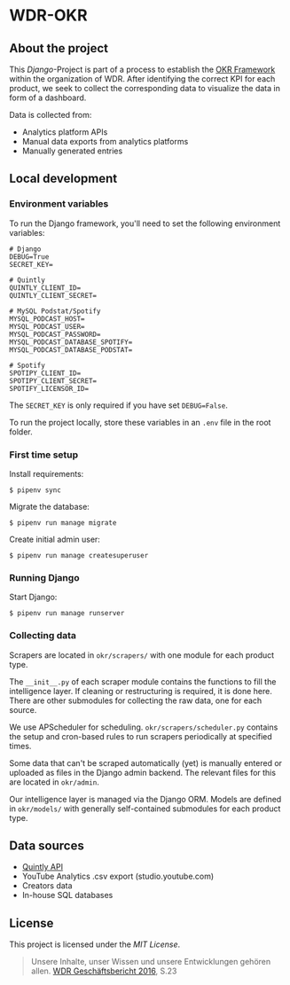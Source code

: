 # WDR-OKR

## About the project

This _Django_-Project is part of a process to establish the
[OKR Framework](https://de.wikipedia.org/wiki/Objectives_and_Key_Results) within
the organization of WDR.
After identifying the correct KPI for each product, we seek to collect the
corresponding data to visualize the data in form of a dashboard.

Data is collected from:

- Analytics platform APIs
- Manual data exports from analytics platforms
- Manually generated entries

## Local development

### Environment variables

To run the Django framework, you'll need to set the following environment
variables:

```env
# Django
DEBUG=True
SECRET_KEY=

# Quintly
QUINTLY_CLIENT_ID=
QUINTLY_CLIENT_SECRET=

# MySQL Podstat/Spotify
MYSQL_PODCAST_HOST=
MYSQL_PODCAST_USER=
MYSQL_PODCAST_PASSWORD=
MYSQL_PODCAST_DATABASE_SPOTIFY=
MYSQL_PODCAST_DATABASE_PODSTAT=

# Spotify
SPOTIPY_CLIENT_ID=
SPOTIPY_CLIENT_SECRET=
SPOTIFY_LICENSOR_ID=
```

The `SECRET_KEY` is only required if you have set `DEBUG=False`.

To run the project locally, store these variables in an `.env` file in the root
folder.

### First time setup

Install requirements:

```bash=bash
$ pipenv sync
```

Migrate the database:

```bash=bash
$ pipenv run manage migrate
```

Create initial admin user:

```bash=bash
$ pipenv run manage createsuperuser
```

### Running Django

Start Django:

```bash=bash
$ pipenv run manage runserver
```

### Collecting data

Scrapers are located in `okr/scrapers/` with one module for each product type.

The `__init__.py` of each scraper module contains the functions to fill the
intelligence layer. If cleaning or restructuring is required, it is done here.
There are other submodules for collecting the raw data, one for each source.

We use APScheduler for scheduling. `okr/scrapers/scheduler.py` contains the
setup and cron-based rules to run scrapers periodically at specified times.

Some data that can't be scraped automatically (yet) is manually entered or
uploaded as files in the Django admin backend. The relevant files for this
are located in `okr/admin`.

Our intelligence layer is managed via the Django ORM. Models are defined in
`okr/models/` with generally self-contained submodules for each product type.

## Data sources

- [Quintly API](https://api.quintly.com/)
- YouTube Analytics .csv export (studio.youtube.com)
- Creators data
- In-house SQL databases

## License

This project is licensed under the _MIT License_.

> Unsere Inhalte, unser Wissen und unsere Entwicklungen gehören allen.
> [WDR Geschäftsbericht 2016](https://www1.wdr.de/unternehmen/der-wdr/serviceangebot/services/infomaterial/geschaeftsbericht-122.pdf), S.23

